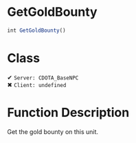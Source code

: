 # GetGoldBounty
```js	
int GetGoldBounty()
```
# Class
✔ `Server: CDOTA_BaseNPC`  
✖ `Client: undefined`  

# Function Description
Get the gold bounty on this unit.
